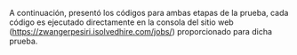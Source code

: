 A continuación, presentó los códigos para ambas etapas de la prueba, cada código es ejecutado directamente en la consola del sitio web (https://zwangerpesiri.isolvedhire.com/jobs/) proporcionado para dicha prueba. 